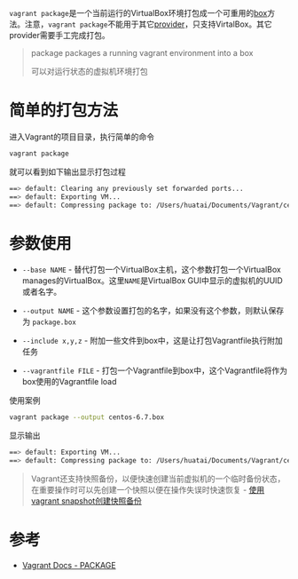 `vagrant package`是一个当前运行的VirtualBox环境打包成一个可重用的[box](http://docs.vagrantup.com/v2/boxes.html)方法。注意，`vagrant package`不能用于其它[provider](http://docs.vagrantup.com/v2/providers/)，只支持VirtalBox。其它provider需要手工完成打包。

> package         packages a running vagrant environment into a box
>
> 可以对运行状态的虚拟机环境打包

# 简单的打包方法

进入Vagrant的项目目录，执行简单的命令

```bash
vagrant package
```

就可以看到如下输出显示打包过程

```bash
==> default: Clearing any previously set forwarded ports...
==> default: Exporting VM...
==> default: Compressing package to: /Users/huatai/Documents/Vagrant/centos-6.7/package.box
```

# 参数使用

* `--base NAME` - 替代打包一个VirtualBox主机，这个参数打包一个VirtualBox manages的VirtualBox。这里`NAME`是VirtualBox GUI中显示的虚拟机的UUID或者名字。

* `--output NAME` - 这个参数设置打包的名字，如果没有这个参数，则默认保存为 `package.box`

* `--include x,y,z` - 附加一些文件到box中，这是让打包Vagrantfile执行附加任务
 
* `--vagrantfile FILE` - 打包一个Vagrantfile到box中，这个Vagrantfile将作为box使用的Vagrantfile load

使用案例

```bash
vagrant package --output centos-6.7.box
```

显示输出

```bash
==> default: Exporting VM...
==> default: Compressing package to: /Users/huatai/Documents/Vagrant/centos-6.7/centos-6.7.box
```

> Vagrant还支持快照备份，以便快速创建当前虚拟机的一个临时备份状态，在重要操作时可以先创建一个快照以便在操作失误时快速恢复 - [使用vagrant snapshot创建快照备份](snapshot.md)

# 参考

* [Vagrant Docs - PACKAGE](http://docs.vagrantup.com/v2/cli/package.html)